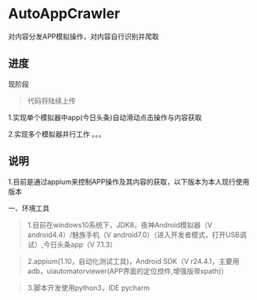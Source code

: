 # AutoAppCrawler
对内容分发APP模拟操作，对内容自行识别并爬取


## 进度

现阶段
>代码将陆续上传

1.实现单个模拟器中app(今日头条)自动滑动点击操作与内容获取

2.实现多个模拟器并行工作
。。。

## 说明

1.目前是通过appium来控制APP操作及其内容的获取，以下版本为本人现行使用版本

一、环境工具
>1.目前在windows10系统下，JDK8，夜神Android模拟器（V android4.4）/魅族手机（V android7.0）（进入开发者模式，打开USB调试）,今日头条app（V 7.1.3）

>2.appium(1.10，自动化测试工具)，Android SDK（V r24.4.1，主要用adb，uiautomatorviewer(APP界面的定位控件,增强版带xpath)）

>3.脚本开发使用python3，IDE pycharm

